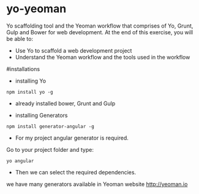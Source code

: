 # yo-yeoman
 Yo scaffolding tool and the Yeoman workflow that comprises of Yo, Grunt, Gulp and Bower for web development. At the end of this exercise, you will be able to:
- Use Yo to scaffold a web development project
- Understand the Yeoman workflow and the tools used in the workflow

#installations

* installing Yo
`````
npm install yo -g
`````
 - already installed bower, Grunt and Gulp

* installing Generators
``````
npm install generator-angular -g
``````
- For my project angular generator is required.

Go to your project folder and type:

``````
yo angular
``````
- Then we can select the required dependencies.

we have many generators available in Yeoman website http://yeoman.io  